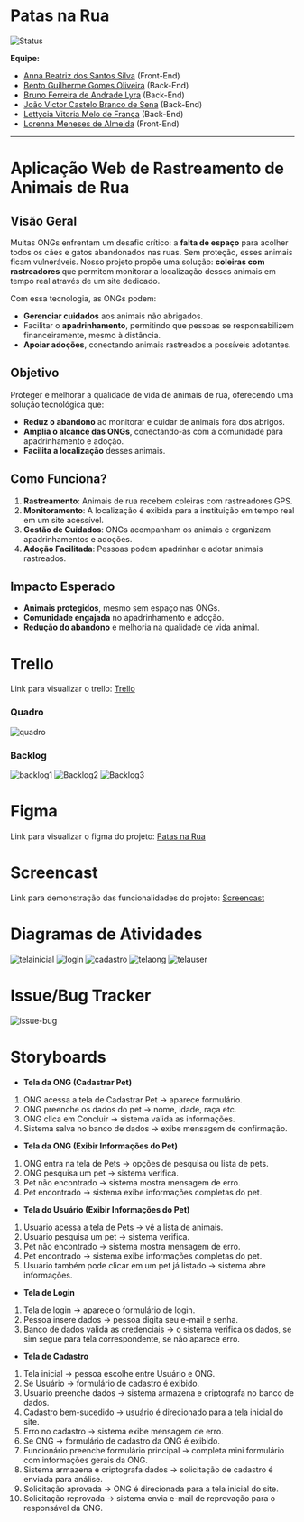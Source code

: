 # Patas na Rua

![Status](https://img.shields.io/badge/status-EmDesenvolvimento-yellow)

**Equipe:**
- [Anna Beatriz dos Santos Silva](https://github.com/Anninhaxs) (Front-End)
- [Bento Guilherme Gomes Oliveira](https://github.com/bnnto) (Back-End)
- [Bruno Ferreira de Andrade Lyra](https://github.com/BrunoFerreiraLyra) (Back-End)
- [João Victor Castelo Branco de Sena](https://github.com/joao0cb) (Back-End)
- [Lettycia Vitoria Melo de França](https://github.com/LettyciaDev) (Back-End)
- [Lorenna Meneses de Almeida](https://github.com/lorennam) (Front-End)

---
# Aplicação Web de Rastreamento de Animais de Rua

## Visão Geral
Muitas ONGs enfrentam um desafio crítico: a **falta de espaço** para acolher todos os cães e gatos abandonados nas ruas. Sem proteção, esses animais ficam vulneráveis. Nosso projeto propõe uma solução: **coleiras com rastreadores** que permitem monitorar a localização desses animais em tempo real através de um site dedicado.

Com essa tecnologia, as ONGs podem:
- **Gerenciar cuidados** aos animais não abrigados.
- Facilitar o **apadrinhamento**, permitindo que pessoas se responsabilizem financeiramente, mesmo à distância.
- **Apoiar adoções**, conectando animais rastreados a possíveis adotantes.

## Objetivo
Proteger e melhorar a qualidade de vida de animais de rua, oferecendo uma solução tecnológica que:
- **Reduz o abandono** ao monitorar e cuidar de animais fora dos abrigos.
- **Amplia o alcance das ONGs**, conectando-as com a comunidade para apadrinhamento e adoção.
- **Facilita a localização** desses animais.

## Como Funciona?
1. **Rastreamento**: Animais de rua recebem coleiras com rastreadores GPS.
2. **Monitoramento**: A localização é exibida para a instituição em tempo real em um site acessível.
3. **Gestão de Cuidados**: ONGs acompanham os animais e organizam apadrinhamentos e adoções.
4. **Adoção Facilitada**: Pessoas podem apadrinhar e adotar animais rastreados.

## Impacto Esperado
- **Animais protegidos**, mesmo sem espaço nas ONGs.
- **Comunidade engajada** no apadrinhamento e adoção.
- **Redução do abandono** e melhoria na qualidade de vida animal.

# Trello

Link para visualizar o trello: [Trello](https://trello.com/b/Zv0x8ntW/patas-na-rua)

### Quadro

![quadro](./assets/QuadroTrello.png)

### Backlog

![backlog1](./assets/Backlog1.png)
![Backlog2](./assets/Backlog23.png)
![Backlog3](./assets/Backlog32.png)

# Figma

Link para visualizar o figma do projeto: [Patas na Rua](https://www.figma.com/design/v7vz9nH8jlqldcBGe8qKIp/PatasNaRuaVisu?node-id=0-1&t=kICA12GHyYwpdJoW-1)

# Screencast

Link para demonstração das funcionalidades do projeto: [Screencast](https://drive.google.com/drive/folders/1X9eKB9kNdjSjooO-u2W0E6FK_3Dyimkk?usp=drive_link)

# Diagramas de Atividades

![telainicial](./assets/DiagramaPatasNaRua.png)
![login](./assets/loginATV22.png)
![cadastro](./assets/cadastroATV.png)
![telaong](./assets/telaONGATV.png)
![telauser](./assets/telauser.png)

# Issue/Bug Tracker

![issue-bug](./assets/IssueBug-Tracker.png)

# Storyboards

- **Tela da ONG (Cadastrar Pet)**
1. ONG acessa a tela de Cadastrar Pet → aparece formulário.
2. ONG preenche os dados do pet → nome, idade, raça etc.
3. ONG clica em Concluir → sistema valida as informações.
4. Sistema salva no banco de dados → exibe mensagem de confirmação.

- **Tela da ONG (Exibir Informações do Pet)**

1. ONG entra na tela de Pets → opções de pesquisa ou lista de pets.
2. ONG pesquisa um pet → sistema verifica.
3. Pet não encontrado → sistema mostra mensagem de erro.
4. Pet encontrado → sistema exibe informações completas do pet.

- **Tela do Usuário (Exibir Informações do Pet)**

1. Usuário acessa a tela de Pets → vê a lista de animais.
2. Usuário pesquisa um pet → sistema verifica.
3. Pet não encontrado → sistema mostra mensagem de erro.
4. Pet encontrado → sistema exibe informações completas do pet.
5. Usuário também pode clicar em um pet já listado → sistema abre informações.

- **Tela de Login**

1. Tela de login → aparece o formulário de login.
2. Pessoa insere dados → pessoa digita seu e-mail e senha.
3. Banco de dados valida as credenciais → o sistema verifica os dados, se sim segue para tela correspondente, se não aparece erro.

- **Tela de Cadastro**

1. Tela inicial → pessoa escolhe entre Usuário e ONG.
2. Se Usuário → formulário de cadastro é exibido.
3. Usuário preenche dados → sistema armazena e criptografa no banco de dados.
4. Cadastro bem-sucedido → usuário é direcionado para a tela inicial do site.
5. Erro no cadastro → sistema exibe mensagem de erro.
6. Se ONG → formulário de cadastro da ONG é exibido.
7. Funcionário preenche formulário principal → completa mini formulário com informações gerais da ONG.
8. Sistema armazena e criptografa dados → solicitação de cadastro é enviada para análise.
9. Solicitação aprovada → ONG é direcionada para a tela inicial do site.
10. Solicitação reprovada → sistema envia e-mail de reprovação para o responsável da ONG.
